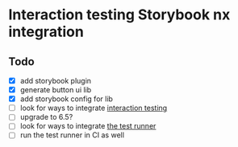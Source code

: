 # Interaction testing Storybook nx integration

## Todo

- [x] add storybook plugin
- [x] generate button ui lib
- [x] add storybook config for lib
- [ ] look for ways to integrate [interaction testing](https://storybook.js.org/docs/angular/writing-tests/interaction-testing)
- [ ] upgrade to 6.5?
- [ ] look for ways to integrate [the test runner](https://storybook.js.org/docs/angular/writing-tests/test-runner)
- [ ] run the test runner in CI as well
